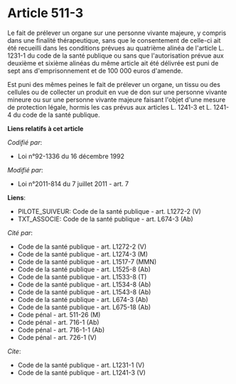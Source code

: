 # Article 511-3

Le fait de prélever un organe sur une personne vivante majeure, y compris dans une finalité thérapeutique, sans que le
consentement de celle-ci ait été recueilli dans les conditions prévues au quatrième alinéa de l'article L. 1231-1 du code de
la santé publique ou sans que l'autorisation prévue aux deuxième et sixième alinéas du même article ait été délivrée est puni
de sept ans d'emprisonnement et de 100 000 euros d'amende. 

Est puni des mêmes peines le fait de prélever un organe, un tissu ou des cellules ou de collecter un produit en vue de don
sur une personne vivante mineure ou sur une personne vivante majeure faisant l'objet d'une mesure de protection légale,
hormis les cas prévus aux articles L. 1241-3 et L. 1241-4 du code de la santé publique.

**Liens relatifs à cet article**

_Codifié par_:

  - Loi n°92-1336 du 16 décembre 1992

_Modifié par_:

  - Loi n°2011-814 du 7 juillet 2011 - art. 7

**Liens**:

  - PILOTE_SUIVEUR: Code de la santé publique - art. L1272-2 (V)
  - TXT_ASSOCIE: Code de la santé publique - art. L674-3 (Ab)

_Cité par_:

  - Code de la santé publique - art. L1272-2 (V)
  - Code de la santé publique - art. L1274-3 (M)
  - Code de la santé publique - art. L1517-7 (MMN)
  - Code de la santé publique - art. L1525-8 (Ab)
  - Code de la santé publique - art. L1533-8 (T)
  - Code de la santé publique - art. L1534-8 (Ab)
  - Code de la santé publique - art. L1543-8 (Ab)
  - Code de la santé publique - art. L674-3 (Ab)
  - Code de la santé publique - art. L675-18 (Ab)
  - Code pénal - art. 511-26 (M)
  - Code pénal - art. 716-1 (Ab)
  - Code pénal - art. 716-1-1 (Ab)
  - Code pénal - art. 726-1 (V)

_Cite_:

  - Code de la santé publique - art. L1231-1 (V)
  - Code de la santé publique - art. L1241-3 (V)
